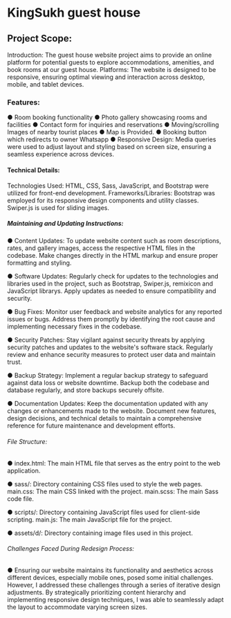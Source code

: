 # KingSukh guest house

## Project Scope:

Introduction: The guest house website project aims to provide an online platform for potential guests to explore accommodations, amenities, and book rooms at our guest house.
Platforms: The website is designed to be responsive, ensuring optimal viewing and interaction across desktop, mobile, and tablet devices.

### Features:

● Room booking functionality
● Photo gallery showcasing rooms and facilities
● Contact form for inquiries and reservations
● Moving/scrolling Images of nearby tourist places
● Map is Provided.
● Booking button which redirects to owner Whatsapp
● Responsive Design: Media queries were used to adjust layout and styling based on screen size, ensuring a seamless experience across devices.

#### Technical Details:

Technologies Used: HTML, CSS, Sass, JavaScript, and Bootstrap were utilized for front-end development.
Frameworks/Libraries: Bootstrap was employed for its responsive design components and utility classes.
Swiper.js is used for sliding images.

##### Maintaining and Updating Instructions:

● Content Updates: To update website content such as room descriptions, rates, and gallery images, access the respective HTML files in the
codebase. Make changes directly in the HTML markup and ensure proper formatting and styling.

● Software Updates: Regularly check for updates to the technologies and libraries used in the project, such as Bootstrap, Swiper.js, remixicon and
JavaScript librarys. Apply updates as needed to ensure compatibility and security.

● Bug Fixes: Monitor user feedback and website analytics for any reported issues or bugs. Address them promptly by identifying the root cause and
implementing necessary fixes in the codebase.

● Security Patches: Stay vigilant against security threats by applying security patches and updates to the website's software stack. Regularly
review and enhance security measures to protect user data and maintain trust.

● Backup Strategy: Implement a regular backup strategy to safeguard against data loss or website downtime. Backup both the codebase and database
regularly, and store backups securely offsite.

● Documentation Updates: Keep the documentation updated with any changes or enhancements made to the website. Document new features, design
decisions, and technical details to maintain a comprehensive reference for future maintenance and development efforts.

###### File Structure:

● index.html: The main HTML file that serves as the entry point to the web application.

● sass/: Directory containing CSS files used to style the web pages.
main.css: The main CSS linked with the project.
main.scss: The main Sass code file.

● scripts/: Directory containing JavaScript files used for client-side scripting.
main.js: The main JavaScript file for the project.

● assets/d/: Directory containing image files used in this project.

###### Challenges Faced During Redesign Process:

● Ensuring our website maintains its functionality and aesthetics across different devices, especially mobile ones, posed some initial challenges.
However, I addressed these challenges through a series of iterative design adjustments. By strategically prioritizing content hierarchy and implementing responsive design techniques, I was able to seamlessly adapt the layout to accommodate varying screen sizes.
